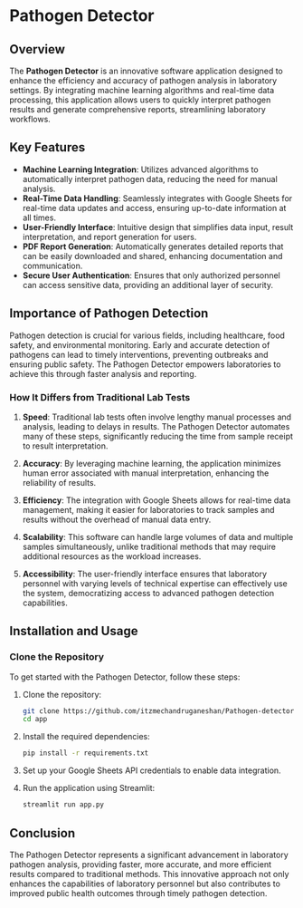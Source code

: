 # Pathogen Detector

## Overview

The **Pathogen Detector** is an innovative software application designed to enhance the efficiency and accuracy of pathogen analysis in laboratory settings. By integrating machine learning algorithms and real-time data processing, this application allows users to quickly interpret pathogen results and generate comprehensive reports, streamlining laboratory workflows.

## Key Features

- **Machine Learning Integration**: Utilizes advanced algorithms to automatically interpret pathogen data, reducing the need for manual analysis.
- **Real-Time Data Handling**: Seamlessly integrates with Google Sheets for real-time data updates and access, ensuring up-to-date information at all times.
- **User-Friendly Interface**: Intuitive design that simplifies data input, result interpretation, and report generation for users.
- **PDF Report Generation**: Automatically generates detailed reports that can be easily downloaded and shared, enhancing documentation and communication.
- **Secure User Authentication**: Ensures that only authorized personnel can access sensitive data, providing an additional layer of security.

## Importance of Pathogen Detection

Pathogen detection is crucial for various fields, including healthcare, food safety, and environmental monitoring. Early and accurate detection of pathogens can lead to timely interventions, preventing outbreaks and ensuring public safety. The Pathogen Detector empowers laboratories to achieve this through faster analysis and reporting.

### How It Differs from Traditional Lab Tests

1. **Speed**: Traditional lab tests often involve lengthy manual processes and analysis, leading to delays in results. The Pathogen Detector automates many of these steps, significantly reducing the time from sample receipt to result interpretation.

2. **Accuracy**: By leveraging machine learning, the application minimizes human error associated with manual interpretation, enhancing the reliability of results.

3. **Efficiency**: The integration with Google Sheets allows for real-time data management, making it easier for laboratories to track samples and results without the overhead of manual data entry.

4. **Scalability**: This software can handle large volumes of data and multiple samples simultaneously, unlike traditional methods that may require additional resources as the workload increases.

5. **Accessibility**: The user-friendly interface ensures that laboratory personnel with varying levels of technical expertise can effectively use the system, democratizing access to advanced pathogen detection capabilities.

## Installation and Usage

### Clone the Repository

To get started with the Pathogen Detector, follow these steps:

1. Clone the repository:
   ```bash
   git clone https://github.com/itzmechandruganeshan/Pathogen-detector.git
   cd app
   ```

2. Install the required dependencies:
   ```bash
   pip install -r requirements.txt
   ```

3. Set up your Google Sheets API credentials to enable data integration.

4. Run the application using Streamlit:
   ```bash
   streamlit run app.py
   ```

## Conclusion

The Pathogen Detector represents a significant advancement in laboratory pathogen analysis, providing faster, more accurate, and more efficient results compared to traditional methods. This innovative approach not only enhances the capabilities of laboratory personnel but also contributes to improved public health outcomes through timely pathogen detection.
